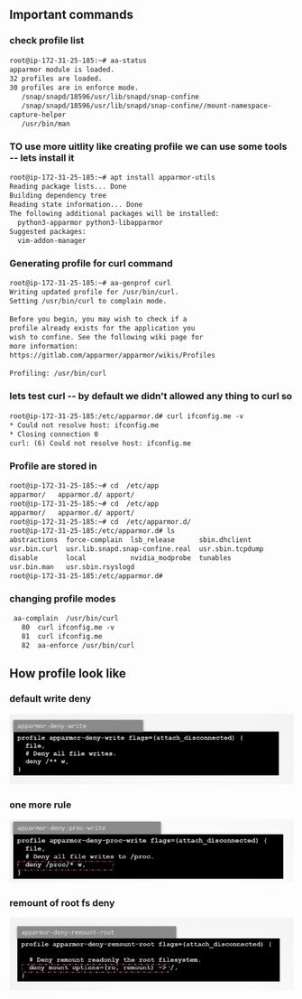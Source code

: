 ## Important commands 

### check profile list 

```
root@ip-172-31-25-185:~# aa-status 
apparmor module is loaded.
32 profiles are loaded.
30 profiles are in enforce mode.
   /snap/snapd/18596/usr/lib/snapd/snap-confine
   /snap/snapd/18596/usr/lib/snapd/snap-confine//mount-namespace-capture-helper
   /usr/bin/man

```

### TO use more uitlity like creating profile we can use some tools -- lets install it 

```
root@ip-172-31-25-185:~# apt install apparmor-utils 
Reading package lists... Done
Building dependency tree       
Reading state information... Done
The following additional packages will be installed:
  python3-apparmor python3-libapparmor
Suggested packages:
  vim-addon-manager

```

### Generating profile for curl command 

```
root@ip-172-31-25-185:~# aa-genprof curl 
Writing updated profile for /usr/bin/curl.
Setting /usr/bin/curl to complain mode.

Before you begin, you may wish to check if a
profile already exists for the application you
wish to confine. See the following wiki page for
more information:
https://gitlab.com/apparmor/apparmor/wikis/Profiles

Profiling: /usr/bin/curl

```

### lets test curl -- by default we didn't allowed any thing to curl so 

```
root@ip-172-31-25-185:/etc/apparmor.d# curl ifconfig.me -v
* Could not resolve host: ifconfig.me
* Closing connection 0
curl: (6) Could not resolve host: ifconfig.me

```



### Profile are stored in 

```
root@ip-172-31-25-185:~# cd  /etc/app
apparmor/   apparmor.d/ apport/     
root@ip-172-31-25-185:~# cd  /etc/app
apparmor/   apparmor.d/ apport/     
root@ip-172-31-25-185:~# cd  /etc/apparmor.d/
root@ip-172-31-25-185:/etc/apparmor.d# ls
abstractions  force-complain  lsb_release      sbin.dhclient  usr.bin.curl  usr.lib.snapd.snap-confine.real  usr.sbin.tcpdump
disable       local           nvidia_modprobe  tunables       usr.bin.man   usr.sbin.rsyslogd
root@ip-172-31-25-185:/etc/apparmor.d# 

```

### changing profile modes 

```
 aa-complain  /usr/bin/curl 
   80  curl ifconfig.me -v
   81  curl ifconfig.me
   82  aa-enforce /usr/bin/curl 
```

## How profile look like 

### default write deny 

<img src="deny.png">

### one more rule 

<img src="deny1.png">

### remount of root fs deny 

<img src="deny2.png">


